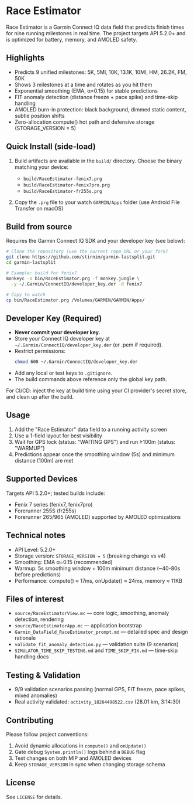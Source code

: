 # Race Estimator

Race Estimator is a Garmin Connect IQ data field that predicts finish times for nine running milestones in real time. The project targets API 5.2.0+ and is optimized for battery, memory, and AMOLED safety.

## Highlights

- Predicts 9 unified milestones: 5K, 5MI, 10K, 13.1K, 10MI, HM, 26.2K, FM, 50K
- Shows 3 milestones at a time and rotates as you hit them
- Exponential smoothing (EMA, α=0.15) for stable predictions
- FIT anomaly detection (distance freeze + pace spike) and time-skip handling
- AMOLED burn-in protection: black background, dimmed static content, subtle position shifts
- Zero-allocation compute() hot path and defensive storage (STORAGE_VERSION = 5)

## Quick Install (side-load)

1. Build artifacts are available in the `build/` directory. Choose the binary matching your device:

   - `build/RaceEstimator-fenix7.prg`
   - `build/RaceEstimator-fenix7pro.prg`
   - `build/RaceEstimator-fr255s.prg`

2. Copy the `.prg` file to your watch `GARMIN/Apps` folder (use Android File Transfer on macOS)

## Build from source

Requires the Garmin Connect IQ SDK and your developer key (see below):

```bash
# Clone the repository (use the current repo URL or your fork)
git clone https://github.com/stirnim/garmin-lastsplit.git
cd garmin-lastsplit

# Example: build for fenix7
monkeyc -o bin/RaceEstimator.prg -f monkey.jungle \
  -y ~/.Garmin/ConnectIQ/developer_key.der -d fenix7

# Copy to watch
cp bin/RaceEstimator.prg /Volumes/GARMIN/GARMIN/Apps/
```

## Developer Key (Required)

- **Never commit your developer key.**
- Store your Connect IQ developer key at `~/.Garmin/ConnectIQ/developer_key.der` (or .pem if required).
- Restrict permissions:
  ```bash
  chmod 600 ~/.Garmin/ConnectIQ/developer_key.der
  ```
- Add any local or test keys to `.gitignore`.
- The build commands above reference only the global key path.

For CI/CD: inject the key at build time using your CI provider's secret store, and clean up after the build.

## Usage

1. Add the "Race Estimator" data field to a running activity screen
2. Use a 1-field layout for best visibility
3. Wait for GPS lock (status: "WAITING GPS") and run ≥100m (status: "WARMUP")
4. Predictions appear once the smoothing window (5s) and minimum distance (100m) are met

## Supported Devices

Targets API 5.2.0+; tested builds include:

- Fenix 7 series (fenix7, fenix7pro)
- Forerunner 255S (fr255s)
- Forerunner 265/965 (AMOLED) supported by AMOLED optimizations

## Technical notes

- API Level: 5.2.0+
- Storage version: `STORAGE_VERSION = 5` (breaking change vs v4)
- Smoothing: EMA α=0.15 (recommended)
- Warmup: 5s smoothing window + 100m minimum distance (~40-80s before predictions)
- Performance: compute() ≈ 17ms, onUpdate() ≈ 24ms, memory ≈ 11KB

## Files of interest

- `source/RaceEstimatorView.mc` — core logic, smoothing, anomaly detection, rendering
- `source/RaceEstimatorApp.mc` — application bootstrap
- `Garmin_DataField_RaceEstimator_prompt.md` — detailed spec and design rationale
- `validate_fit_anomaly_detection.py` — validation suite (9 scenarios)
- `SIMULATOR_TIME_SKIP_TESTING.md` and `TIME_SKIP_FIX.md` — time-skip handling docs

## Testing & Validation

- 9/9 validation scenarios passing (normal GPS, FIT freeze, pace spikes, mixed anomalies)
- Real activity validated: `activity_18264498522.csv` (28.01 km, 3:14:30)

## Contributing

Please follow project conventions:

1. Avoid dynamic allocations in `compute()` and `onUpdate()`
2. Gate debug `System.println()` logs behind a `DEBUG` flag
3. Test changes on both MIP and AMOLED devices
4. Keep `STORAGE_VERSION` in sync when changing storage schema

## License

See `LICENSE` for details.
